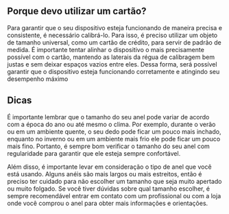 ## Porque devo utilizar um cartão?

Para garantir que o seu dispositivo esteja funcionando de maneira precisa e consistente, é necessário calibrá-lo. Para isso, é preciso utilizar um objeto de tamanho universal, como um cartão de crédito, para servir de padrão de medida. É importante tentar alinhar o dispositivo o mais precisamente possível com o cartão, mantendo as laterais da régua de calibragem bem justas e sem deixar espaços vazios entre eles. Dessa forma, será possível garantir que o dispositivo esteja funcionando corretamente e atingindo seu desempenho máximo

## Dicas
É importante lembrar que o tamanho do seu anel pode variar de acordo com a época do ano ou até mesmo o clima. Por exemplo, durante o verão ou em um ambiente quente, o seu dedo pode ficar um pouco mais inchado, enquanto no inverno ou em um ambiente mais frio ele pode ficar um pouco mais fino. Portanto, é sempre bom verificar o tamanho do seu anel com regularidade para garantir que ele esteja sempre confortável.

Além disso, é importante levar em consideração o tipo de anel que você está usando. Alguns anéis são mais largos ou mais estreitos, então é preciso ter cuidado para não escolher um tamanho que seja muito apertado ou muito folgado. Se você tiver dúvidas sobre qual tamanho escolher, é sempre recomendável entrar em contato com um profissional ou com a loja onde você comprou o anel para obter mais informações e orientações.

